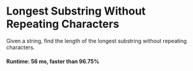 # Longest Substring Without Repeating Characters

Given a string, find the length of the longest substring without repeating characters.

#### Runtime: 56 ms, faster than 96.75% 

